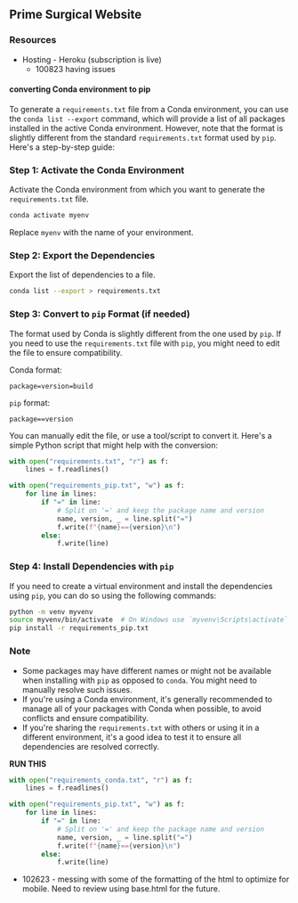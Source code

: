 ## Prime Surgical Website

### Resources

- Hosting - Heroku (subscription is live) 
  - 100823 having issues 

#### converting Conda environment to pip

To generate a `requirements.txt` file from a Conda environment, you can use the `conda list --export` command, which will provide a list of all packages installed in the active Conda environment. However, note that the format is slightly different from the standard `requirements.txt` format used by `pip`. Here's a step-by-step guide:

### Step 1: Activate the Conda Environment
Activate the Conda environment from which you want to generate the `requirements.txt` file.

```bash
conda activate myenv
```

Replace `myenv` with the name of your environment.

### Step 2: Export the Dependencies
Export the list of dependencies to a file.

```bash
conda list --export > requirements.txt
```

### Step 3: Convert to `pip` Format (if needed)
The format used by Conda is slightly different from the one used by `pip`. If you need to use the `requirements.txt` file with `pip`, you might need to edit the file to ensure compatibility.

Conda format:
```plaintext
package=version=build
```

`pip` format:
```plaintext
package==version
```

You can manually edit the file, or use a tool/script to convert it. Here's a simple Python script that might help with the conversion:

```python
with open("requirements.txt", "r") as f:
    lines = f.readlines()

with open("requirements_pip.txt", "w") as f:
    for line in lines:
        if "=" in line:
            # Split on '=' and keep the package name and version
            name, version, _ = line.split("=")
            f.write(f"{name}=={version}\n")
        else:
            f.write(line)
```

### Step 4: Install Dependencies with `pip`
If you need to create a virtual environment and install the dependencies using `pip`, you can do so using the following commands:

```bash
python -m venv myvenv
source myvenv/bin/activate  # On Windows use `myvenv\Scripts\activate`
pip install -r requirements_pip.txt
```

### Note
- Some packages may have different names or might not be available when installing with `pip` as opposed to `conda`. You might need to manually resolve such issues.
- If you're using a Conda environment, it's generally recommended to manage all of your packages with Conda when possible, to avoid conflicts and ensure compatibility.
- If you're sharing the `requirements.txt` with others or using it in a different environment, it's a good idea to test it to ensure all dependencies are resolved correctly.

**RUN THIS**

```python
with open("requirements_conda.txt", "r") as f:
    lines = f.readlines()

with open("requirements_pip.txt", "w") as f:
    for line in lines:
        if "=" in line:
            # Split on '=' and keep the package name and version
            name, version, _ = line.split("=")
            f.write(f"{name}=={version}\n")
        else:
            f.write(line)
```



- 102623 - messing with some of the formatting of the html to optimize for mobile. Need to review using base.html for the future. 
